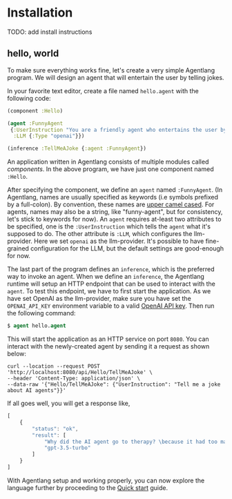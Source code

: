 # Installation

TODO: add install instructions

## hello, world

To make sure everything works fine, let's create a very simple Agentlang program. We will design an agent that will entertain the user by telling jokes.

In your favorite text editor, create a file named `hello.agent` with the following code:

```clojure
(component :Hello)

(agent :FunnyAgent
 {:UserInstruction "You are a friendly agent who entertains the user by telling jokes."
  :LLM {:Type "openai"}})

(inference :TellMeAJoke {:agent :FunnyAgent})
```

An application written in Agentlang consists of multiple modules called *components*. In the above program, we have just one component named `:Hello`.

After specifying the component, we define an `agent` named `:FunnyAgent`. (In Agentlang, names are usually specified as keywords (i.e symbols prefixed by a full-colon). By convention, these names are [upper camel cased](https://en.wikipedia.org/wiki/Camel_case). For agents, names may also be a string, like "funny-agent", but for consistency, let's stick to keywords for now). An `agent` requires at-least two attributes to be specified, one is the `:UserInstruction` which tells the `agent` what it's supposed to do. The other attribute is `:LLM`, which configures the llm-provider. Here we set `openai` as the llm-provider. It's possible to have fine-grained configuration for the LLM, but the default settings are good-enough for now.

The last part of the program defines an `inference`, which is the preferred way to invoke an agent. When we define an `inference`, the Agentlang runtime will setup an HTTP endpoint that can be used to interact with the `agent`. To test this endpoint, we have to first start the application. As we have set OpenAI as the llm-provider, make sure you have set the `OPENAI_API_KEY` environment variable to a valid [OpenAI API key](https://help.openai.com/en/articles/4936850-where-do-i-find-my-openai-api-key). Then run the following command:

```clojure
$ agent hello.agent
```

This will start the application as an HTTP service on port `8080`. You can interact with the newly-created agent by sending it a request as shown below:

```shell
curl --location --request POST 'http://localhost:8080/api/Hello/TellMeAJoke' \
--header 'Content-Type: application/json' \
--data-raw '{"Hello/TellMeAJoke": {"UserInstruction": "Tell me a joke about AI agents"}}'
```

If all goes well, you will get a response like,

```javascript
[
    {
        "status": "ok",
        "result": [
            "Why did the AI agent go to therapy? \because it had too many unresolved issues!",
            "gpt-3.5-turbo"
        ]
    }
]
```

With Agentlang setup and working properly, you can now explore the language further by proceeding to the [Quick start](quick-start) guide.
